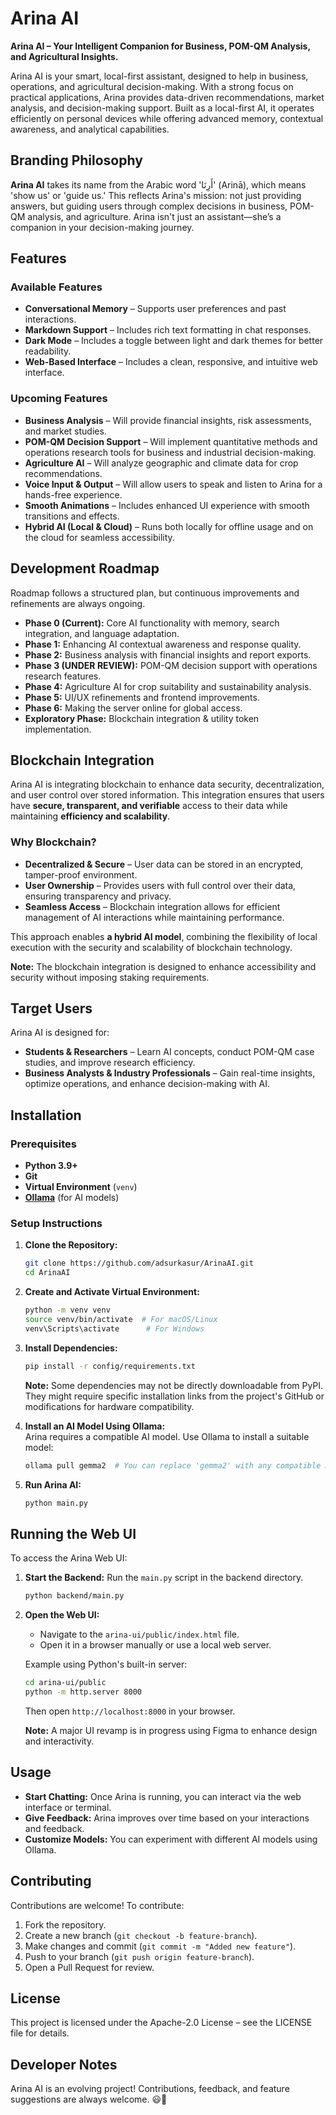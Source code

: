 # Arina AI

**Arina AI – Your Intelligent Companion for Business, POM-QM Analysis, and Agricultural Insights.**

Arina AI is your smart, local-first assistant, designed to help in business, operations, and agricultural decision-making. With a strong focus on practical applications, Arina provides data-driven recommendations, market analysis, and decision-making support. Built as a local-first AI, it operates efficiently on personal devices while offering advanced memory, contextual awareness, and analytical capabilities.

## Branding Philosophy

**Arina AI** takes its name from the Arabic word 'أَرِنَا' (Arinā), which means 'show us' or 'guide us.' This reflects Arina's mission: not just providing answers, but guiding users through complex decisions in business, POM-QM analysis, and agriculture. Arina isn't just an assistant—she’s a companion in your decision-making journey.

## Features

### Available Features
- **Conversational Memory** – Supports user preferences and past interactions.  
- **Markdown Support** – Includes rich text formatting in chat responses.  
- **Dark Mode** – Includes a toggle between light and dark themes for better readability.   
- **Web-Based Interface** – Includes a clean, responsive, and intuitive web interface.  

### Upcoming Features
- **Business Analysis** – Will provide financial insights, risk assessments, and market studies.  
- **POM-QM Decision Support** – Will implement quantitative methods and operations research tools for business and industrial decision-making.  
- **Agriculture AI** – Will analyze geographic and climate data for crop recommendations.  
- **Voice Input & Output** – Will allow users to speak and listen to Arina for a hands-free experience.
- **Smooth Animations** – Includes enhanced UI experience with smooth transitions and effects.  
- **Hybrid AI (Local & Cloud)** – Runs both locally for offline usage and on the cloud for seamless accessibility. 


## Development Roadmap

Roadmap follows a structured plan, but continuous improvements and refinements are always ongoing.

- **Phase 0 (Current):** Core AI functionality with memory, search integration, and language adaptation.
- **Phase 1:** Enhancing AI contextual awareness and response quality.
- **Phase 2:** Business analysis with financial insights and report exports.
- **Phase 3 (UNDER REVIEW):** POM-QM decision support with operations research features.
- **Phase 4:** Agriculture AI for crop suitability and sustainability analysis.
- **Phase 5:** UI/UX refinements and frontend improvements.
- **Phase 6:** Making the server online for global access.
- **Exploratory Phase:** Blockchain integration & utility token implementation.

## Blockchain Integration

Arina AI is integrating blockchain to enhance data security, decentralization, and user control over stored information. This integration ensures that users have **secure, transparent, and verifiable** access to their data while maintaining **efficiency and scalability**.

### **Why Blockchain?**
- **Decentralized & Secure** – User data can be stored in an encrypted, tamper-proof environment.
- **User Ownership** – Provides users with full control over their data, ensuring transparency and privacy.
- **Seamless Access** – Blockchain integration allows for efficient management of AI interactions while maintaining performance.

This approach enables **a hybrid AI model**, combining the flexibility of local execution with the security and scalability of blockchain technology.

**Note:** The blockchain integration is designed to enhance accessibility and security without imposing staking requirements.

## Target Users

Arina AI is designed for:
- **Students & Researchers** – Learn AI concepts, conduct POM-QM case studies, and improve research efficiency.
- **Business Analysts & Industry Professionals** – Gain real-time insights, optimize operations, and enhance decision-making with AI.

## Installation

### Prerequisites

- **Python 3.9+**
- **Git**
- **Virtual Environment** (`venv`)
- **[Ollama](https://github.com/ollama/ollama)** (for AI models)

### Setup Instructions

1. **Clone the Repository:**

   ```sh
   git clone https://github.com/adsurkasur/ArinaAI.git
   cd ArinaAI
   ```

2. **Create and Activate Virtual Environment:**

   ```sh
   python -m venv venv
   source venv/bin/activate  # For macOS/Linux
   venv\Scripts\activate      # For Windows
   ```

3. **Install Dependencies:**

   ```sh
   pip install -r config/requirements.txt
   ```

   **Note:** Some dependencies may not be directly downloadable from PyPI. They might require specific installation links from the project's GitHub or modifications for hardware compatibility.

4. **Install an AI Model Using Ollama:**  
   Arina requires a compatible AI model. Use Ollama to install a suitable model:

   ```sh
   ollama pull gemma2  # You can replace 'gemma2' with any compatible AI model
   ```

5. **Run Arina AI:**

   ```sh
   python main.py
   ```

## Running the Web UI

To access the Arina Web UI:

1. **Start the Backend:** Run the `main.py` script in the backend directory.

   ```sh
   python backend/main.py
   ```

2. **Open the Web UI:**

   - Navigate to the `arina-ui/public/index.html` file.
   - Open it in a browser manually or use a local web server.

   Example using Python's built-in server:

   ```sh
   cd arina-ui/public
   python -m http.server 8000
   ```

   Then open `http://localhost:8000` in your browser.

   **Note:** A major UI revamp is in progress using Figma to enhance design and interactivity.

## Usage

- **Start Chatting:** Once Arina is running, you can interact via the web interface or terminal.
- **Give Feedback:** Arina improves over time based on your interactions and feedback.
- **Customize Models:** You can experiment with different AI models using Ollama.

## Contributing

Contributions are welcome! To contribute:

1. Fork the repository.
2. Create a new branch (`git checkout -b feature-branch`).
3. Make changes and commit (`git commit -m "Added new feature"`).
4. Push to your branch (`git push origin feature-branch`).
5. Open a Pull Request for review.

## License

This project is licensed under the Apache-2.0 License – see the LICENSE file for details.

## Developer Notes

Arina AI is an evolving project! Contributions, feedback, and feature suggestions are always welcome. 😃🚀
